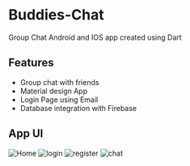 # Buddies-Chat
Group Chat Android and IOS app created using Dart

## Features
* Group chat with friends
* Material design App
* Login Page using Email
* Database integration with Firebase

## App UI
![Home](./images/home.jpg)
![login](./images/login.jpg)
![register](./images/register.jpg)
![chat](./images/chat.jpg)